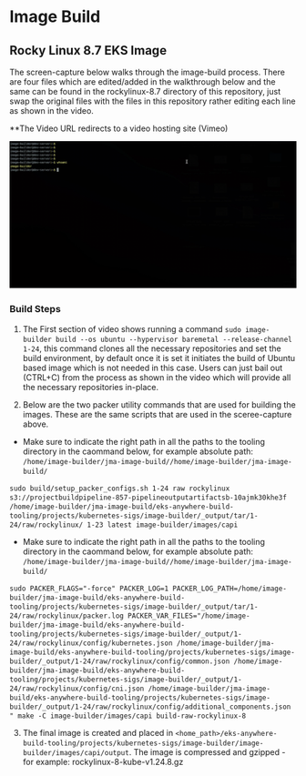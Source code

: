 # Image Build


## Rocky Linux 8.7 EKS Image

The screen-capture below walks through the image-build process. There are four files which are edited/added in the walkthrough below and the same can be found in the rockylinux-8.7 directory of this repository, just swap the original files with the files in this repository rather editing each line as shown in the video.

**The Video URL redirects to a video hosting site (Vimeo)

[![IMAGE ALT TEXT HERE](bin/img1.png)](https://vimeo.com/784925919)

### Build Steps


1. The First section of video shows running a command ```sudo image-builder build --os ubuntu --hypervisor baremetal --release-channel 1-24```, this command clones all the necessary repositories and set the build environment, by default once it is set it initiates the build of Ubuntu based image which is not needed in this case. Users can just bail out (CTRL+C) from the process as shown in the video which will provide all the necessary repositories in-place.


2. Below are the two packer utility commands that are used for building the images. These are the same scripts that are used in the sceree-capture above.

* Make sure to indicate the right path in all the paths to the tooling directory in the caommand below, for example absolute path: ```/home/image-builder/jma-image-build//home/image-builder/jma-image-build/```

```
sudo build/setup_packer_configs.sh 1-24 raw rockylinux s3://projectbuildpipeline-857-pipelineoutputartifactsb-10ajmk30khe3f /home/image-builder/jma-image-build/eks-anywhere-build-tooling/projects/kubernetes-sigs/image-builder/_output/tar/1-24/raw/rockylinux/ 1-23 latest image-builder/images/capi
```

* Make sure to indicate the right path in all the paths to the tooling directory in the caommand below, for example absolute path: ```/home/image-builder/jma-image-build//home/image-builder/jma-image-build/```

```
sudo PACKER_FLAGS="-force" PACKER_LOG=1 PACKER_LOG_PATH=/home/image-builder/jma-image-build/eks-anywhere-build-tooling/projects/kubernetes-sigs/image-builder/_output/tar/1-24/raw/rockylinux/packer.log PACKER_VAR_FILES="/home/image-builder/jma-image-build/eks-anywhere-build-tooling/projects/kubernetes-sigs/image-builder/_output/1-24/raw/rockylinux/config/kubernetes.json /home/image-builder/jma-image-build/eks-anywhere-build-tooling/projects/kubernetes-sigs/image-builder/_output/1-24/raw/rockylinux/config/common.json /home/image-builder/jma-image-build/eks-anywhere-build-tooling/projects/kubernetes-sigs/image-builder/_output/1-24/raw/rockylinux/config/cni.json /home/image-builder/jma-image-build/eks-anywhere-build-tooling/projects/kubernetes-sigs/image-builder/_output/1-24/raw/rockylinux/config/additional_components.json " make -C image-builder/images/capi build-raw-rockylinux-8
```

3. The final image is created and placed in ```<home_path>/eks-anywhere-build-tooling/projects/kubernetes-sigs/image-builder/image-builder/images/capi/output```. The image is compressed and gzipped - for example: rockylinux-8-kube-v1.24.8.gz











